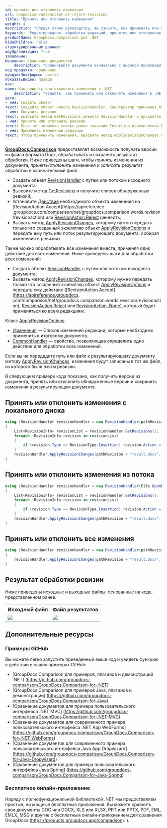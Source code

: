 ```yaml
---
id: принять или отклонить изменения
url: comparison/net/accept-or-reject-revisions
title: "Принять или отклонить изменения"
weight: 4
description: "Следуя этому руководству, вы узнаете, как применять или отбрасывать редакции, обнаруженные при сравнении документов, с помощью встроенных функций Microsoft Word."
keywords: "Редактирование, обработка редакций, принятие или отклонение редакций, применение изменений для редакций"
productName: GroupDocs.Comparison для .NET
hideChildren: False
структурированные данные:
шоуОрганизация: True
заявление:
Название: Сравнение документов
    description: "Сравнивайте документы изначально с высокой производительностью, используя язык C# и GroupDocs.Comparison для .NET."
код продукта: сравнение
продуктПлатформа: чистая
показатьВидео: правда
как:
name: Как принять или отклонить изменения в .NET
    description: "Узнайте, как принимать или отклонять изменения в .NET шаг за шагом"
шаги:
- имя: Создать объект
текст: Создайте объект класса RevisionHandler. Конструктор принимает путь к редакции или файловый поток редакции.
- имя: Получить ревизию
текст: вызовите метод GetRevisions объекта RevisionHandler и присвойте значение списку RevisionInfo.
- имя: Принять или отклонить ревизию
текст: Если тип элемента списка равен значению Insertion перечисления RevisionType, то значение Accept перечисления RevisionAction присваивается полю Action элемента.
- имя: Применить изменения редакции
текст: Чтобы применить изменения, вызовите метод ApplyRevisionChanges объекта RevisionHandler. Метод принимает параметр пути к результирующему файлу и объекту класса ApplyRevisionOptions, который должен содержать поле Changes, инициализированное списком RevisionInfo.
---
```

**[GroupDocs.Comparison](https://products.groupdocs.com/comparison/net)** предоставляет возможность получать версии из файла формата Docx, обрабатывать и сохранять результат обработки.
Ниже приведены шаги, чтобы *принять* изменения из документа, *принять/отклонить* изменения и *записать* результат обработки в окончательный файл.

* Создать объект [RevisionHandler](https://apireference.groupdocs.com/comparison/net/groupdocs.comparison.words.revision/revisionhandler) с путем или потоком исходного документа;
* Вызовите метод [GetRevisions](https://apireference.groupdocs.com/comparison/net/groupdocs.comparison.words.revision/revisionhandler/methods/getrevisions) и получите список обнаруженных ревизий;
* Установите [Действие](https://apireference.groupdocs.com/comparison/net/groupdocs.comparison.words.revision/revisioninfo/properties/action) необходимого объекта изменения на [RevisionAction.Accept](https://apireference .groupdocs.com/comparison/net/groupdocs.comparison.words.revision/revisionaction) или [RevisionAction.Reject](https://apireference.groupdocs.com/comparison/net/groupdocs.comparison.words.revision/revisionaction) ценность;
* Вызвать метод [ApplyRevisionChanges](https://apireference.groupdocs.com/comparison/net/groupdocs.comparison.words.revision/revisionhandler/methods/applyrevisionchanges/index), которому нужно передать только что созданный экземпляр объект [ApplyRevisionOptions](https://apireference.groupdocs.com/comparison/net/groupdocs.comparison.words.revision/applyrevisionoptions) и передать ему путь или поток результирующего документа, собирая изменения в ревизиях.

Также можно обрабатывать все изменения вместе, применяя одно действие для всех изменений. Ниже приведены шаги для обработки всех изменений:
* Создать объект [RevisionHandler](https://apireference.groupdocs.com/comparison/net/groupdocs.comparison.words.revision/revisionhandler) с путем или потоком исходного документа;
* Вызвать метод [ApplyRevisionChanges](https://apireference.groupdocs.com/comparison/net/groupdocs.comparison.words.revision/revisionhandler/methods/applyrevisionchanges/index), которому нужно передать только что созданный экземпляр объект [ApplyRevisionOptions](https://apireference.groupdocs.com/comparison/net/groupdocs.comparison.words.revision/applyrevisionoptions) и передать ему действие ([RevisionAction.Accept](https://apireference.groupdocs. com/comparison/net/groupdocs.comparison.words.revision/revisionaction), [RevisionAction.Reject](https://apireference.groupdocs.com/comparison/net/groupdocs.comparison.words.revision/revisionaction) или [RevisionAction .None](https://apireference.groupdocs.com/comparison/net/groupdocs.comparison.words.revision/revisionaction)), который будет применяться ко всем редакциям.

Класс [ApplyRevisionOptions](https://apireference.groupdocs.com/comparison/net/groupdocs.comparison.words.revision/applyrevisionoptions):
* [Изменения](https://apireference.groupdocs.com/comparison/net/groupdocs.comparison.words.revision/applyrevisionoptions/properties/changes) — Список изменений редакции, которые необходимо применить к итоговому документу.
* [CommonHandler](https://apireference.groupdocs.com/comparison/net/groupdocs.comparison.words.revision/applyrevisionoptions/fields/commonhandler) — свойство, позволяющее определить одно действие для обработки всех изменений.

Если вы не передадите путь или файл к результирующему документу методу [ApplyRevisionChanges](https://apireference.groupdocs.com/comparison/net/groupdocs.comparison.words.revision/revisionhandler/methods/applyrevisionchanges), изменения будут записаны в тот же файл, из которого были взяты ревизии.

В следующем примере кода показано, как получить версии из документа, принять или отклонить обнаруженные версии и сохранить изменения в результирующем документе.

## Принять или отклонить изменения с локального диска

```csharp
using (RevisionHandler revisionHandler = new RevisionHandler(pathRevision + "Document_with_revision.docx"))
{
    List<RevisionInfo> revisionList = revisionHandler.GetRevisions();
    foreach (RevisionInfo revision in revisionList)
    {
        if (revision.Type == RevisionType.Insertion) revision.Action = RevisionAction.Accept;
    }
    revisionHandler.ApplyRevisionChanges(pathRevision + "result.docx", new ApplyRevisionOptions() { Changes = revisionList });
}
```

## Принять или отклонить изменения из потока

```csharp
using (RevisionHandler revisionHandler = new RevisionHandler(File.OpenRead("Document_with_revision.docx")))
{
    List<RevisionInfo> revisionList = revisionHandler.GetRevisions();
    foreach (RevisionInfo revision in revisionList)
    {
        if (revision.Type == RevisionType.Insertion) revision.Action = RevisionAction.Accept;
    }
    revisionHandler.ApplyRevisionChanges(pathRevision + "result.docx", new ApplyRevisionOptions() { Changes = revisionList });
}
```

## Принять или отклонить все изменения

```csharp
using (RevisionHandler revisionHandler = new RevisionHandler(pathRevision + "Document_with_revision.docx"))
{
	revisionHandler.ApplyRevisionChanges(pathRevision + "result.docx", new ApplyRevisionOptions() { CommonHandler = RevisionAction.Accept });
}
```

## Результат обработки ревизии
Ниже приведены исходные и выходные файлы, основанные на коде, представленном ранее.

| Исходный файл | Файл результатов |
| --- | --- |
| ![](сравнение/net/images/revision-file.png) | ![](сравнение/net/images/result-revision-file.png) |

## Дополнительные ресурсы
### Примеры GitHub
Вы можете легко запустить приведенный выше код и увидеть функцию в действии в наших примерах GitHub:
* [GroupDocs.Comparison для примеров, плагинов и демонстраций .NET] (https://github.com/groupdocs-comparison/GroupDocs.Comparison-for-.NET)
* [GroupDocs.Comparison для примеров Java, плагинов и демонстрации] (https://github.com/groupdocs-comparison/GroupDocs.Comparison-for-Java)
* [Сравнение документов для примера пользовательского интерфейса .NET MVC] (https://github.com/groupdocs-comparison/GroupDocs.Comparison-for-.NET-MVC)
* [Сравнение документов для современного примера пользовательского интерфейса .NET App WebForms] (https://github.com/groupdocs-comparison/GroupDocs.Comparison-for-.NET-WebForms)
* [Сравнение документов для современного примера пользовательского интерфейса Java App Dropwizard] (https://github.com/groupdocs-comparison/GroupDocs.Comparison-for-Java-Dropwizard)
* [Сравнение документов для примера пользовательского интерфейса Java Spring] (https://github.com/groupdocs-comparison/GroupDocs.Comparison-for-Java-Spring)
    

### Бесплатное онлайн-приложение
Наряду с полнофункциональной библиотекой .NET мы предоставляем простые, но мощные бесплатные приложения.
Вы можете сравнить свои документы DOC или DOCX, XLS или XLSX, PPT или PPTX, PDF, EML, EMLX, MSG и другие с бесплатным онлайн-приложением для сравнения GroupDocs (https://products.groupdocs.app/comparison). ).

